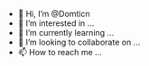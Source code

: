 - 👋 Hi, I’m @Domticn
- 👀 I’m interested in ...
- 🌱 I’m currently learning ...
- 💞️ I’m looking to collaborate on ...
- 📫 How to reach me ...

<!---
Domticn/Domticn is a ✨ special ✨ repository because its `README.md` (this file) appears on your GitHub profile.
You can click the Preview link to take a look at your changes.
--->
